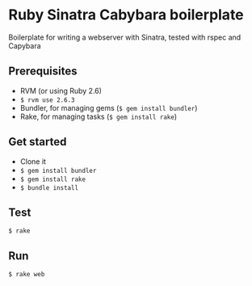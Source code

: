 # Ruby Sinatra Cabybara boilerplate

Boilerplate for writing a webserver with Sinatra, tested with rspec and Capybara

## Prerequisites

- RVM (or using Ruby 2.6)
- `$ rvm use 2.6.3`
- Bundler, for managing gems (`$ gem install bundler`)
- Rake, for managing tasks (`$ gem install rake`)

## Get started

- Clone it
- `$ gem install bundler`
- `$ gem install rake`
- `$ bundle install`

## Test

`$ rake`

## Run

`$ rake web`

